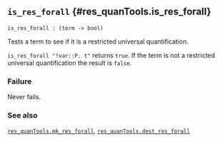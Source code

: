 ## `is_res_forall` {#res_quanTools.is_res_forall}


```
is_res_forall : (term -> bool)
```



Tests a term to see if it is a restricted universal quantification.


`is_res_forall "!var::P. t"` returns `true`. If the term is not a
restricted universal quantification the result is `false`.

### Failure

Never fails.

### See also

[`res_quanTools.mk_res_forall`](#res_quanTools.mk_res_forall), [`res_quanTools.dest_res_forall`](#res_quanTools.dest_res_forall)

